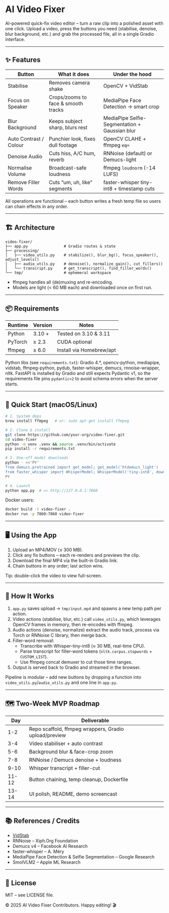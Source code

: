 # AI Video Fixer

AI-powered quick-fix video editor – turn a raw clip into a polished asset with one click. Upload a video, press the buttons you need (stabilise, denoise, blur background, etc.) and grab the processed file, all in a single Gradio interface.

---

## ✨ Features

| Button              | What it does                           | Under the hood                                   |
|---------------------|----------------------------------------|--------------------------------------------------|
| Stabilise           | Removes camera shake                   | OpenCV + VidStab                                  |
| Focus on Speaker    | Crops/zooms to face & smooth tracks    | MediaPipe Face Detection → smart crop            |
| Blur Background     | Keeps subject sharp, blurs rest        | MediaPipe Selfie-Segmentation + Gaussian blur    |
| Auto Contrast / Colour | Punchier look, fixes dull footage  | OpenCV CLAHE + ffmpeg `eq=`                      |
| Denoise Audio       | Cuts hiss, A/C hum, reverb             | RNNoise (default) or Demucs-light                |
| Normalise Volume    | Broadcast-safe loudness                | ffmpeg `loudnorm` (-14 LUFS)                     |
| Remove Filler Words | Cuts “um, uh, like” segments           | faster-whisper tiny-int8 + timestamp cuts        |

All operations are functional – each button writes a fresh temp file so users can chain effects in any order.

---

## 🏗️ Architecture

```
video-fixer/
├── app.py                # Gradio routes & state
├── processing/
│   ├── video_utils.py    # stabilize(), blur_bg(), focus_speaker(), adjust_levels()
│   ├── audio_utils.py    # denoise(), normalize_gain(), cut_fillers()
│   └── transcript.py     # get_transcript(), find_filler_words()
└── tmp/                  # ephemeral workspace
```

* ffmpeg handles all (de)muxing and re-encoding.
* Models are light (< 60 MB each) and downloaded once on first run.

---

## 📦 Requirements

| Runtime | Version | Notes |
|---------|---------|-------|
| Python  | 3.10 +  | Tested on 3.10 & 3.11 |
| PyTorch | ≥ 2.3   | CUDA optional |
| ffmpeg  | ≥ 6.0   | Install via Homebrew/apt |

Python libs (see `requirements.txt`): Gradio 4.*, opencv-python, mediapipe, vidstab, ffmpeg-python, pydub, faster-whisper, demucs, rnnoise-wrapper, nltk.
FastAPI is installed by Gradio and still expects Pydantic v1, so the
requirements file pins `pydantic<2` to avoid schema errors when the server
starts.

---

## 🚀 Quick Start (macOS/Linux)

```bash
# 1. System deps
brew install ffmpeg   # or: sudo apt-get install ffmpeg

# 2. Clone & install
git clone https://github.com/your-org/video-fixer.git
cd video-fixer
python -m venv .venv && source .venv/bin/activate
pip install -r requirements.txt

# 3. One-off model downloads
python - <<'PY'
from demucs.pretrained import get_model; get_model('htdemucs_light')
from faster_whisper import WhisperModel; WhisperModel('tiny-int8', download_root='./models')
PY

# 4. Launch
python app.py  # => http://127.0.0.1:7860
```

Docker users:

```bash
docker build -t video-fixer .
docker run -p 7860:7860 video-fixer
```

---

## 🖥️ Using the App
1. Upload an MP4/MOV (≤ 300 MB).
2. Click any fix buttons – each re-renders and previews the clip.
3. Download the final MP4 via the built-in Gradio link.
4. Chain buttons in any order; last action wins.

Tip: double-click the video to view full-screen.

---

## 🧩 How It Works
1. `app.py` saves upload → `tmp/input.mp4` and spawns a new temp path per action.
2. Video actions (stabilise, blur, etc.) call `video_utils.py`, which leverages OpenCV frames in memory, then re-encodes with ffmpeg.
3. Audio actions (denoise, normalize) extract the audio track, process via Torch or RNNoise C library, then merge back.
4. Filler-word removal:
   * Transcribe with Whisper-tiny-int8 (≈ 30 MB, real-time CPU).
   * Parse transcript for filler-word tokens (`nltk.corpus.stopwords` + `CUSTOM_LIST`).
   * Use ffmpeg concat demuxer to cut those time ranges.
5. Output is served back to Gradio and streamed in the browser.

Pipeline is modular – add new buttons by dropping a function into `video_utils.py`/`audio_utils.py` and one line in `app.py`.

---

## 🗺️ Two-Week MVP Roadmap

| Day | Deliverable |
|----|------------|
| 1-2 | Repo scaffold, ffmpeg wrappers, Gradio upload/preview |
| 3-4 | Video stabiliser + auto contrast |
| 5-6 | Background blur & face-crop zoom |
| 7-8 | RNNoise / Demucs denoise + loudness |
| 9-10 | Whisper transcript + filler-cut |
| 11-12 | Button chaining, temp cleanup, Dockerfile |
| 13-14 | UI polish, README, demo screencast |

---

## 📚 References / Credits
* [VidStab](https://github.com/georgegach/vidstab)
* RNNoise – Xiph.Org Foundation
* Demucs v4 – Facebook AI Research
* faster-whisper – A. Méry
* MediaPipe Face Detection & Selfie Segmentation – Google Research
* SmolVLM2 – Apple ML Research

---

## 📜 License

MIT – see LICENSE file.

© 2025 AI Video Fixer Contributors. Happy editing! 🎬
